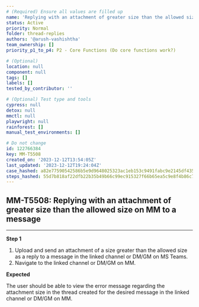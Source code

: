 ```yaml
---
# (Required) Ensure all values are filled up
name: 'Replying with an attachment of greater size than the allowed size on MM to a message'
status: Active
priority: Normal
folder: thread-replies
authors: '@arush-vashishtha'
team_ownership: []
priority_p1_to_p4: P2 - Core Functions (Do core functions work?)

# (Optional)
location: null
component: null
tags: []
labels: []
tested_by_contributor: ''

# (Optional) Test type and tools
cypress: null
detox: null
mmctl: null
playwright: null
rainforest: []
manual_test_environments: []

# Do not change
id: 122766384
key: MM-T5508
created_on: '2023-12-12T13:54:05Z'
last_updated: '2023-12-12T19:24:04Z'
case_hashed: a82e77590542586b5e9d9648025323ac1eb153c9491fabc9e2145df43560e2d98113d03b77ad1bdd19083d4254202517
steps_hashed: 55d7b818af22dfb22b35b49b66c99ec915327f66b65ea5c9e8f4b86c73ab1a63fd97e5904f93d979813bba8f596883ba
---
```


<!-- (Auto-generated) Based on frontmatter's "key" and "name" -->

## MM-T5508: Replying with an attachment of greater size than the allowed size on MM to a message

---

**Step 1**

1. Upload and send an attachment of a size greater than the allowed size as a reply to a message in the linked channel or DM/GM on MS Teams.
2. Navigate to the linked channel or DM/GM on MM.

**Expected**

The user should be able to view the error message regarding the attachment size in the thread created for the desired message in the linked channel or DM/GM on MM.
